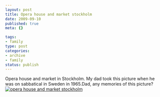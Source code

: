 ```yaml
--- 
layout: post
title: Opera house and market stockholm
date: 2009-09-10
published: true
meta: {}

tags: 
- family
type: post
categories: 
- archive
- family
status: publish
---
```

Opera house and market in Stockholm.  My dad took this picture when he was on sabbatical in Sweden in 1965.Dad, any memories of this picture?[![opera house and market stockholm](http://media.eick.us/2011/05/333527886_39b0f41de5.jpg)](http://www.flickr.com/photos/andreweick/333527886/ "opera house and market stockholm by AndrewEick, on Flickr")
